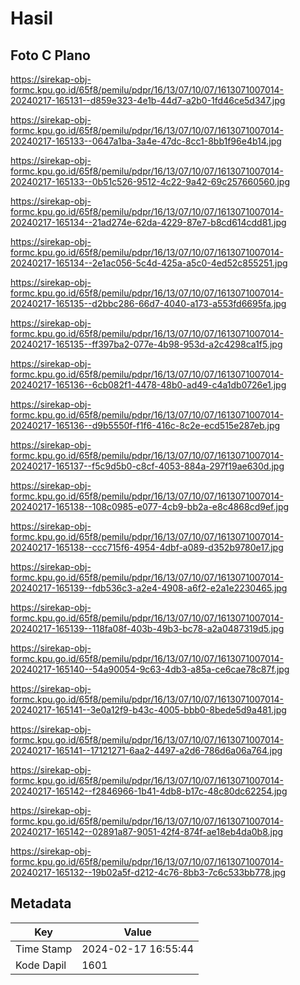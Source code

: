 # Hasil

## Foto C Plano

https://sirekap-obj-formc.kpu.go.id/65f8/pemilu/pdpr/16/13/07/10/07/1613071007014-20240217-165131--d859e323-4e1b-44d7-a2b0-1fd46ce5d347.jpg

https://sirekap-obj-formc.kpu.go.id/65f8/pemilu/pdpr/16/13/07/10/07/1613071007014-20240217-165133--0647a1ba-3a4e-47dc-8cc1-8bb1f96e4b14.jpg

https://sirekap-obj-formc.kpu.go.id/65f8/pemilu/pdpr/16/13/07/10/07/1613071007014-20240217-165133--0b51c526-9512-4c22-9a42-69c257660560.jpg

https://sirekap-obj-formc.kpu.go.id/65f8/pemilu/pdpr/16/13/07/10/07/1613071007014-20240217-165134--21ad274e-62da-4229-87e7-b8cd614cdd81.jpg

https://sirekap-obj-formc.kpu.go.id/65f8/pemilu/pdpr/16/13/07/10/07/1613071007014-20240217-165134--2e1ac056-5c4d-425a-a5c0-4ed52c855251.jpg

https://sirekap-obj-formc.kpu.go.id/65f8/pemilu/pdpr/16/13/07/10/07/1613071007014-20240217-165135--d2bbc286-66d7-4040-a173-a553fd6695fa.jpg

https://sirekap-obj-formc.kpu.go.id/65f8/pemilu/pdpr/16/13/07/10/07/1613071007014-20240217-165135--ff397ba2-077e-4b98-953d-a2c4298ca1f5.jpg

https://sirekap-obj-formc.kpu.go.id/65f8/pemilu/pdpr/16/13/07/10/07/1613071007014-20240217-165136--6cb082f1-4478-48b0-ad49-c4a1db0726e1.jpg

https://sirekap-obj-formc.kpu.go.id/65f8/pemilu/pdpr/16/13/07/10/07/1613071007014-20240217-165136--d9b5550f-f1f6-416c-8c2e-ecd515e287eb.jpg

https://sirekap-obj-formc.kpu.go.id/65f8/pemilu/pdpr/16/13/07/10/07/1613071007014-20240217-165137--f5c9d5b0-c8cf-4053-884a-297f19ae630d.jpg

https://sirekap-obj-formc.kpu.go.id/65f8/pemilu/pdpr/16/13/07/10/07/1613071007014-20240217-165138--108c0985-e077-4cb9-bb2a-e8c4868cd9ef.jpg

https://sirekap-obj-formc.kpu.go.id/65f8/pemilu/pdpr/16/13/07/10/07/1613071007014-20240217-165138--ccc715f6-4954-4dbf-a089-d352b9780e17.jpg

https://sirekap-obj-formc.kpu.go.id/65f8/pemilu/pdpr/16/13/07/10/07/1613071007014-20240217-165139--fdb536c3-a2e4-4908-a6f2-e2a1e2230465.jpg

https://sirekap-obj-formc.kpu.go.id/65f8/pemilu/pdpr/16/13/07/10/07/1613071007014-20240217-165139--118fa08f-403b-49b3-bc78-a2a0487319d5.jpg

https://sirekap-obj-formc.kpu.go.id/65f8/pemilu/pdpr/16/13/07/10/07/1613071007014-20240217-165140--54a90054-9c63-4db3-a85a-ce6cae78c87f.jpg

https://sirekap-obj-formc.kpu.go.id/65f8/pemilu/pdpr/16/13/07/10/07/1613071007014-20240217-165141--3e0a12f9-b43c-4005-bbb0-8bede5d9a481.jpg

https://sirekap-obj-formc.kpu.go.id/65f8/pemilu/pdpr/16/13/07/10/07/1613071007014-20240217-165141--17121271-6aa2-4497-a2d6-786d6a06a764.jpg

https://sirekap-obj-formc.kpu.go.id/65f8/pemilu/pdpr/16/13/07/10/07/1613071007014-20240217-165142--f2846966-1b41-4db8-b17c-48c80dc62254.jpg

https://sirekap-obj-formc.kpu.go.id/65f8/pemilu/pdpr/16/13/07/10/07/1613071007014-20240217-165142--02891a87-9051-42f4-874f-ae18eb4da0b8.jpg

https://sirekap-obj-formc.kpu.go.id/65f8/pemilu/pdpr/16/13/07/10/07/1613071007014-20240217-165132--19b02a5f-d212-4c76-8bb3-7c6c533bb778.jpg


## Metadata

| Key        | Value               |
| ---------- | ------------------- |
| Time Stamp | 2024-02-17 16:55:44 |
| Kode Dapil | 1601                |




